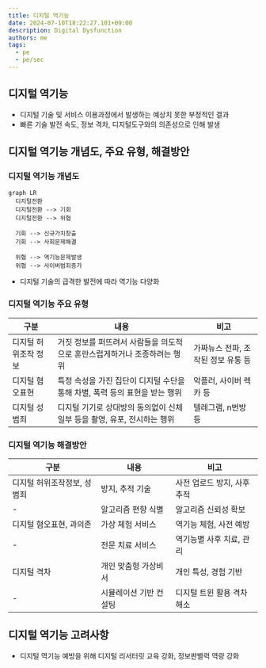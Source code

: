 ```yaml
---
title: 디지털 역기능
date: 2024-07-10T18:22:27.101+09:00
description: Digital Dysfunction
authors: me
tags: 
  - pe
  - pe/sec 
---
```


## 디지털 역기능

- 디지털 기술 및 서비스 이용과정에서 발생하는 예상치 못한 부정적인 결과
- 빠른 기술 발전 속도, 정보 격차, 디지털도구와의 의존성으로 인해 발생

## 디지털 역기능 개념도, 주요 유형, 해결방안

### 디지털 역기능 개념도

```mermaid
graph LR
  디지털전환
  디지털전환 --> 기회
  디지털전환 --> 위협

  기회 --> 신규가치창출
  기회 --> 사회문제해결

  위협 --> 역기능문제발생
  위협 --> 사이버범죄증가
```

- 디지털 기술의 급격한 발전에 따라 역기능 다양화

### 디지털 역기능 주요 유형

| 구분 | 내용 | 비고 |
| --- | --- | --- |
| 디지털 허위조작 정보 | 거짓 정보를 퍼뜨려서 사람들을 의도적으로 혼란스럽게하거나 조종하려는 행위 | 가짜뉴스 전파, 조작된 정보 유통 등 |
| 디지털 혐오표현 | 특정 속성을 가진 집단이 디지털 수단을 통해 차별, 폭력 등의 표현을 받는 행위 | 악플러, 사이버 렉카 등 |
| 디지털 성범죄 | 디지털 기기로 상대방의 동의없이 신체 일부 등을 촬영, 유포, 전시하는 행위 | 텔레그램, n번방 등 |

### 디지털 역기능 해결방안

| 구분 | 내용 | 비고 |
| --- | --- | --- |
| 디지털 허위조작정보, 성범죄 | 방지, 추적 기술 | 사전 업로드 방지, 사후 추적 |
| - | 알고리즘 편향 식별 | 알고리즘 신뢰성 확보 |
| 디지털 혐오표현, 과의존 | 가상 체험 서비스 | 역기능 체험, 사전 예방 |
| - | 전문 치료 서비스 | 역기능별 사후 치료, 관리 |
| 디지털 격차 | 개인 맞춤형 가상비서 | 개인 특성, 경험 기반 |
| - | 시뮬레이션 기반 컨설팅 | 디지털 트윈 활용 격차 해소 |

## 디지털 역기능 고려사항

- 디지털 역기능 예방을 위해 디지털 리서터릿 교육 강화, 정보판별력 역량 강화
